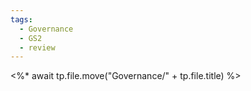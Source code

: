 ```yaml
---
tags:
  - Governance
  - GS2
  - review
---
```

<%* await tp.file.move("Governance/" + tp.file.title) %>